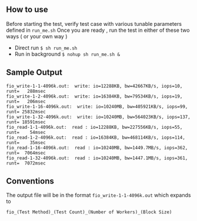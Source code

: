 How to use
-----------
Before starting the test, verify test case with various tunable parameters defined in ``run_me.sh``
Once you are ready , run the test in either of these two ways ( or your own way )

- Direct run  ``$ sh run_me.sh`` 
- Run in background  ``$ nohup sh run_me.sh &`` 

Sample Output
-------------
```
fio_write-1-1-4096k.out:  write: io=12288KB, bw=42667KB/s, iops=10, runt=   288msec
fio_write-1-2-4096k.out:  write: io=16384KB, bw=79534KB/s, iops=19, runt=   206msec
fio_write-1-16-4096k.out:  write: io=10240MB, bw=405921KB/s, iops=99, runt= 25832msec
fio_write-1-32-4096k.out:  write: io=10240MB, bw=564023KB/s, iops=137, runt= 18591msec
fio_read-1-1-4096k.out:  read : io=12288KB, bw=227556KB/s, iops=55, runt=    54msec
fio_read-1-2-4096k.out:  read : io=16384KB, bw=468114KB/s, iops=114, runt=    35msec
fio_read-1-16-4096k.out:  read : io=10240MB, bw=1449.7MB/s, iops=362, runt=  7064msec
fio_read-1-32-4096k.out:  read : io=10240MB, bw=1447.1MB/s, iops=361, runt=  7072msec
```

Conventions
-----------
The output file will be in the format ``fio_write-1-1-4096k.out`` which expands to

```fio_(Test Method)_(Test Count)_(Number of Workers)_(Block Size)```
